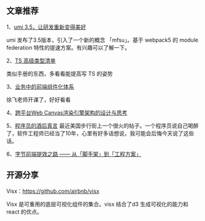 ## 文章推荐
1、[umi 3.5，让研发重新变得美好](https://zhuanlan.zhihu.com/p/385272270)

umi 发布了3.5版本，引入了一个新的概念 「mfsu」。基于 webpack5 的 module federation 特性的提速方案。有兴趣可以了解一下。

2、[TS 高级类型清单](https://juejin.cn/post/6904150785966211086)

类似手册的东西，多看看能提高写 TS 的姿势

3、[业务中的前端组件化体系](https://zhuanlan.zhihu.com/p/383129585)

徐飞老师开课了，好好看看

4、[跨平台Web Canvas渲染引擎架构的设计与思考](https://zhuanlan.zhihu.com/p/361655438)

5、[程序员的酒后真言](https://mp.weixin.qq.com/s/s_QacAHM9ELc9_jkrxL2cw)
最近美国步行街上一个很火的帖子。一个程序员说自己喝醉了，软件工程师已经当了10年，心里有好多话想说，我可能会后悔今天说了这些话。

6、[字节前端提效之路 —— 从「脚手架」到「工程方案」](https://mp.weixin.qq.com/s/TW1g8CiYlgy8YKtCXvQZBQ)


## 开源分享

Visx：https://github.com/airbnb/visx

Visx 是可重用的底层可视化组件的集合。visx 结合了d3 生成可视化的能力和 react 的优点。